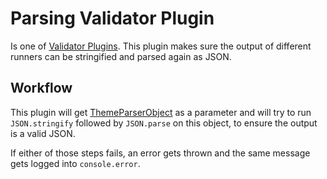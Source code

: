 # Parsing Validator Plugin

Is one of [Validator Plugins](../). This plugin makes sure the output of different runners can be stringified and parsed again as JSON.

## Workflow

This plugin will get [ThemeParserObject](../../dev-dependencies/types) as a parameter and will try to run `JSON.stringify` followed by `JSON.parse` on this object, to ensure the output is a valid JSON.

If either of those steps fails, an error gets thrown and the same message gets logged into `console.error`.
